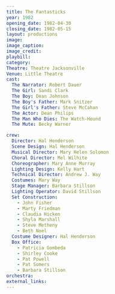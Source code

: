 ```yaml
---
title: The Fantasticks
year: 1982
opening_date: 1982-04-30
closing_date: 1982-05-15
layout: productions
image:
image_caption:
image_credit:
playbill: 
category: 
Theatre: Theatre Jacksonville
Venue: Little Theatre
cast:
  The Narrator: Robert Dauer
  The Girl: Sandi Clark
  The Boy: Dean Johnson
  The Boy's Father: Mark Snitzer
  The Girl's Father: Steve McCahan
  The Actor: Dean Philips
  The Man Who Dies: The Watch-Hound
  The Mute: Becky Warner

crew:
  Director: Hal Henderson
  Scene Design: Hal Henderson
  Musical Director: Mary Helen Solomon
  Choral Director: Mel Wilhite
  Choreographer: Mary Anne Murray
  Lighting Design: Kelly Hart
  Technical Director: Andrew J. Way
  Costumes: Mary Way
  Stage Manager: Barbara Stillson
  Lighting Operator: David Stillson
  Set Construction:
    - John Fisher
    - Marty Friedman
    - Claudia Hicken
    - Shyla Marshall
    - Steve Metheny
    - Beth Noel
  Costume Designer: Hal Henderson
  Box Office:
    - Patricia Gombeda
    - Shirley Cooke
    - Pat Powell
    - Pat Somers
    - Barbara Stillson
orchestra:
external_links:
---
```


